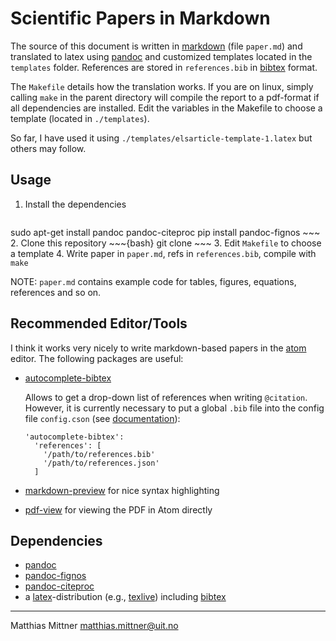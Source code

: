# Scientific Papers in Markdown

The source of this document is written in [markdown](https://daringfireball.net/projects/markdown/) (file `paper.md`) and translated to latex using [pandoc](http://pandoc.org/) and customized templates located in the `templates` folder. References are stored in `references.bib` in [bibtex](http://www.bibtex.org/) format.

The `Makefile` details how the translation works. If you are on linux, simply calling `make` in the parent directory will compile the report to a pdf-format if all dependencies are installed. Edit the variables in the Makefile to choose a template (located in `./templates`).

So far, I have used it using `./templates/elsarticle-template-1.latex` but others may follow.

## Usage

1. Install the dependencies
    ~~~{bash}
sudo apt-get install pandoc pandoc-citeproc
pip install pandoc-fignos
    ~~~
2. Clone this repository
    ~~~{bash}
    git clone
    ~~~
3. Edit `Makefile` to choose a template
4. Write paper in `paper.md`, refs in `references.bib`, compile with `make`

NOTE: `paper.md` contains example code for tables, figures, equations, references and so on.

## Recommended Editor/Tools

I think it works very nicely to write markdown-based papers in the [atom](https://atom.io/) editor. The following packages are useful:

- [autocomplete-bibtex](https://github.com/apcshields/autocomplete-bibtex)

    Allows to get a drop-down list of references when writing `@citation`. However, it is currently necessary to put a global `.bib` file into the config file `config.cson` (see [documentation](https://atom.io/docs/latest/customizing-atom#advanced-configuration)):

    ~~~{yaml}
    'autocomplete-bibtex':
      'references': [
        '/path/to/references.bib'
        '/path/to/references.json'
      ]
    ~~~
- [markdown-preview](https://github.com/burodepeper/language-markdown) for nice syntax highlighting
- [pdf-view](https://github.com/izuzak/atom-pdf-view) for viewing the PDF in Atom directly

## Dependencies

- [pandoc](http://pandoc.org/)
- [pandoc-fignos](https://github.com/tomduck/pandoc-fignos)
- [pandoc-citeproc](https://github.com/jgm/pandoc-citeproc)
- a [latex](https://www.latex-project.org/)-distribution (e.g., [texlive](https://www.tug.org/texlive/)) including [bibtex](http://www.bibtex.org/)

---

Matthias Mittner <matthias.mittner@uit.no>
